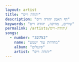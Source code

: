 ```yaml
---
layout: artist
title: "יהודה וייס"
description: "דף האמן יהודה וייס"
keywords: "שירים, מוזיקה, יהודה וייס"
permalink: /artists/יהודה-וייס/
songs:
  - number: "32752"
    name: "מחרוזת עוד ישמע"
    album: "סינגלים"
    artist: "יהודה וייס"
---
```

